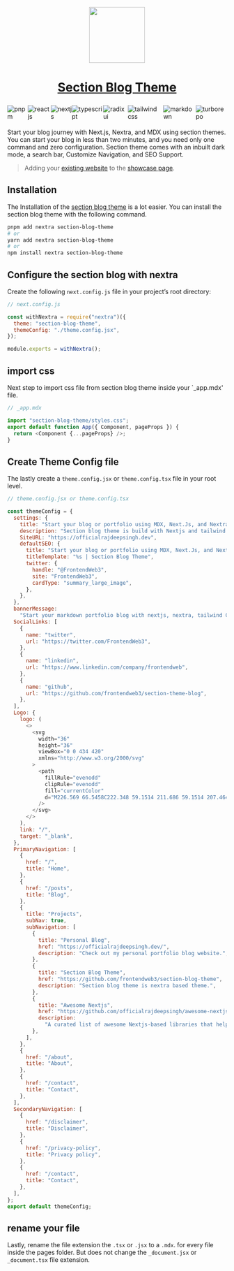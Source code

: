 <p align="center">
  <a href="https://section-blog-theme-docs.vercel.app">
      <img src="https://cdn.jsdelivr.net/gh/frontendweb3/section-blog-theme/.github/logo.svg" height="128">
    <h1 align="center">Section Blog Theme</h1>
  </a>
</p>

<div style="display:flex; margin: 5px auto;">

  <img style="margin: 5px auto;" title="pnpm" alt="pnpm" src="https://img.shields.io/badge/pnpm-%234a4a4a.svg?style=for-the-badge&logo=pnpm&logoColor=f69220" />
  <img style="margin: 5px auto;" title="reactjs" alt="reactjs"  src="https://img.shields.io/badge/react-%2320232a.svg?style=for-the-badge&logo=react&logoColor=%2361DAFB"/>
  <img style="margin: 5px auto;" title="nextjs" alt="nextjs"  src="https://img.shields.io/badge/Next-black?style=for-the-badge&logo=next.js&logoColor=white"/>
  <img style="margin: 5px auto;" title="typescript" alt="typescript"  src="https://img.shields.io/badge/typescript-%23007ACC.svg?style=for-the-badge&logo=typescript&logoColor=white"/>
  <img style="margin: 5px auto;" title="radix ui" alt="radix ui"  src="https://img.shields.io/badge/radixui-%23DD0031.svg?style=for-the-badge&logo=radixui&logoColor=white"/>
  <img style="margin: 5px auto;" title="tailwind css" alt="tailwind css" src="https://img.shields.io/badge/tailwindcss-%2338B2AC.svg?style=for-the-badge&logo=tailwind-css&logoColor=white" />
  <img style="margin: 5px auto;" title="markdown" alt="markdown"  src="https://img.shields.io/badge/markdown-%23000000.svg?style=for-the-badge&logo=markdown&logoColor=white"/>
  <img style="margin: 5px auto;" title="turborepo" alt="turborepo" src="https://img.shields.io/badge/turborepo-000204?style=for-the-badge&logo=turborepo&logoColor=white">
  
</div>

<div style="margin-top: 10px auto;width:100%;"></div>

Start your blog journey with Next.js, Nextra, and MDX using section themes. You can start your blog in less than two minutes, and you need only one command and zero configuration. Section theme comes with an inbuilt dark mode, a search bar, Customize Navigation, and SEO Support.

> Adding your [existing website](https://github.com/frontendweb3/section-blog-theme/blob/canary/docs/src/showcase.json) to the [showcase page](https://section-blog-theme-docs.vercel.app/showcase). 

<div style="margin: 5px auto;width:100%;"></div>

## Installation

The Installation of the [section blog theme](https://www.npmjs.com/package/section-blog-theme) is a lot easier. You can install the section blog theme with the following command.

```bash
pnpm add nextra section-blog-theme
# or
yarn add nextra section-blog-theme
# or
npm install nextra section-blog-theme
```

## Configure the section blog with nextra

Create the following `next.config.js` file in your project’s root directory:

```javascript
// next.config.js

const withNextra = require("nextra")({
  theme: "section-blog-theme",
  themeConfig: "./theme.config.jsx",
});

module.exports = withNextra();
```

## import css

Next step to import css file from section blog theme inside your `\_app.mdx' file.

```javascript
// _app.mdx

import "section-blog-theme/styles.css";
export default function App({ Component, pageProps }) {
  return <Component {...pageProps} />;
}
```

## Create Theme Config file

The lastly create a `theme.config.jsx` or `theme.config.tsx` file in your root level.

```javascript
// theme.config.jsx or theme.config.tsx

const themeConfig = {
  settings: {
    title: "Start your blog or portfolio using MDX, Next.Js, and Nextra.",
    description: "Section blog theme is build with Nextjs and tailwind css.",
    SiteURL: "https://officialrajdeepsingh.dev",
    defaultSEO: {
      title: "Start your blog or portfolio using MDX, Next.Js, and Nextra.",
      titleTemplate: "%s | Section Blog Theme",
      twitter: {
        handle: "@FrontendWeb3",
        site: "FrontendWeb3",
        cardType: "summary_large_image",
      },
    },
  },
  bannerMessage:
    "Start your markdown portfolio blog with nextjs, nextra, tailwind CSS, and Shadcn UI using <a style='margin: 0px 4px;text-decoration:underline;' target='_blank' href='https://www.npmjs.com/package/section-blog-theme'>  the section blog theme. </a>",
  SocialLinks: [
    {
      name: "twitter",
      url: "https://twitter.com/FrontendWeb3",
    },
    {
      name: "linkedin",
      url: "https://www.linkedin.com/company/frontendweb",
    },
    {
      name: "github",
      url: "https://github.com/frontendweb3/section-theme-blog",
    },
  ],
  Logo: {
    logo: (
      <>
        <svg
          width="36"
          height="36"
          viewBox="0 0 434 420"
          xmlns="http://www.w3.org/2000/svg"
        >
          <path
            fillRule="evenodd"
            clipRule="evenodd"
            fill="currentColor"
            d="M226.569 66.5458C222.348 59.1514 211.686 59.1514 207.464 66.5458L63.4636 318.753C59.2767 326.086 64.5719 335.207 73.0163 335.207H361.018C369.462 335.207 374.757 326.086 370.57 318.753L226.569 66.5458ZM217.017 270.333C235.355 270.333 250.221 256.557 250.221 239.563C250.221 222.57 235.355 208.793 217.017 208.793C198.679 208.793 183.813 222.57 183.813 239.563C183.813 256.557 198.679 270.333 217.017 270.333Z"
          />
        </svg>
      </>
    ),
    link: "/",
    target: "_blank",
  },
  PrimaryNavigation: [
    {
      href: "/",
      title: "Home",
    },
    {
      href: "/posts",
      title: "Blog",
    },
    {
      title: "Projects",
      subNav: true,
      subNavigation: [
        {
          title: "Personal Blog",
          href: "https://officialrajdeepsingh.dev/",
          description: "Check out my personal portfolio blog website.",
        },
        {
          title: "Section Blog Theme",
          href: "https://github.com/frontendweb3/section-blog-theme",
          description: "Section blog theme is nextra based theme.",
        },
        {
          title: "Awesome Nextjs",
          href: "https://github.com/officialrajdeepsingh/awesome-nextjs",
          description:
            "A curated list of awesome Nextjs-based libraries that help build small and large-scale applications with next.js.",
        },
      ],
    },
    {
      href: "/about",
      title: "About",
    },
    {
      href: "/contact",
      title: "Contact",
    },
  ],
  SecondaryNavigation: [
    {
      href: "/disclaimer",
      title: "Disclaimer",
    },
    {
      href: "/privacy-policy",
      title: "Privacy policy",
    },
    {
      href: "/contact",
      title: "Contact",
    },
  ],
};
export default themeConfig;
```

## rename your file

Lastly, rename the file extension the `.tsx` or `.jsx` to a `.mdx`. for every file inside the pages folder. But does not change the `_document.jsx` or `_document.tsx` file extension.
